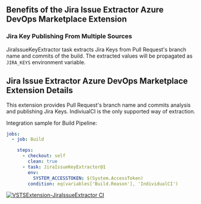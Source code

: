 ## Benefits of the Jira Issue Extractor Azure DevOps Marketplace Extension

### Jira Key Publishing From Multiple Sources

JiraIssueKeyExtractor task extracts Jira Keys from Pull Request's branch name and commits of the build. The extracted
values will be propagated as `JIRA_KEYS` environment variable.

## Jira Issue Extractor Azure DevOps Marketplace Extension Details

This extension provides Pull Request's branch name and commits analysis and publishing Jira Keys. IndiviualCI is the
only supported way of extraction.

Integration sample for Build Pipeline:

```yaml
jobs:
  - job: Build

    steps:
      - checkout: self
        clean: true
      - task: JiraIssueKeyExtractor@1
        env:
          SYSTEM_ACCESSTOKEN: $(System.AccessToken)
        condition: eq(variables['Build.Reason'], 'IndividualCI')
```

[![VSTSExtension-JiraIssueExtractor CI](https://github.com/shark300/VSTSExtension-JiraIssueExtractor/actions/workflows/ci.yml/badge.svg)](https://github.com/shark300/VSTSExtension-JiraIssueExtractor/actions/workflows/ci.yml)
